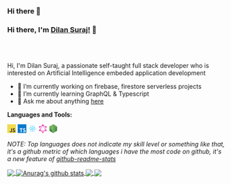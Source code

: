 ### Hi there 👋

### Hi there, I'm [Dilan Suraj!](https://dilanSuraj.github.io) 👋

<!-- <a href="https://twitter.com/dilanSuraj">
  <img align="left" alt="Dilan Suraj | Twitter" width="21px" src="https://raw.githubusercontent.com/dilanSuraj/dilanSuraj/master/assets/twitter.svg" />
</a>
<a href="https://discord.gg/VK4k3Br">
  <img align="left" alt="Dilan Suraj's Discord" width="21px" src="https://raw.githubusercontent.com/dilanSuraj/dilanSuraj/master/assets/discord-round.svg" />
</a> -->

<br />
<br />

Hi, I'm Dilan Suraj, a passionate self-taught full stack developer who is interested on Artificial Intelligence embeded application development

- 🔭 I’m currently working on firebase, firestore serverless projects
- 🌱 I’m currently learning GraphQL & Typescript
- 💬 Ask me about anything [here](https://github.com/dilanSuraj/dilanSuraj/issues)

**Languages and Tools:**  

<code><img height="20" src="https://raw.githubusercontent.com/github/explore/80688e429a7d4ef2fca1e82350fe8e3517d3494d/topics/javascript/javascript.png"></code>
<code><img height="20" src="https://raw.githubusercontent.com/github/explore/80688e429a7d4ef2fca1e82350fe8e3517d3494d/topics/typescript/typescript.png"></code>
<code><img height="20" src="https://raw.githubusercontent.com/github/explore/80688e429a7d4ef2fca1e82350fe8e3517d3494d/topics/react/react.png"></code>
<code><img height="20" src="https://raw.githubusercontent.com/github/explore/5c058a388828bb5fde0bcafd4bc867b5bb3f26f3/topics/graphql/graphql.png"></code>
<code><img height="20" src="https://raw.githubusercontent.com/github/explore/80688e429a7d4ef2fca1e82350fe8e3517d3494d/topics/nodejs/nodejs.png"></code>    


*NOTE: Top languages does not indicate my skill level or something like that, it's a github metric of which languages i have the most code on github, it's a new feature of [github-readme-stats](https://github.com/dilanSuraj/github-readme-stats)*

<a href="https://github.com/dilanSuraj/github-readme-stats">
  <!-- Change the `github-readme-stats.dilanSuraj1.vercel.app` to `github-readme-stats.vercel.app`  -->
  <img align="center" src="https://github-readme-stats.dilanSuraj1.vercel.app/api/top-langs/?username=dilanSuraj&theme=radical&hide_langs_below=1" />
</a>
<a href="https://github.com/dilanSuraj/github-readme-stats">
  <img align="center" src="https://github-readme-stats.dilanSuraj1.vercel.app/api?username=dilanSuraj&show_icons=true&theme=radical&line_height=27" alt="Anurag's github stats" />
</a>

<a href="https://github.com/dilanSuraj/github-readme-stats">
  <!-- Change the `github-readme-stats.dilanSuraj1.vercel.app` to `github-readme-stats.vercel.app`  -->
  <img align="center" src="https://github-readme-stats.dilanSuraj1.vercel.app/api/pin/?username=dilanSuraj&repo=github-readme-stats&theme=radical" />
</a>    
<a href="https://github.com/dilanSuraj/dilanSuraj.github.io">
  <!-- Change the `github-readme-stats.dilanSuraj1.vercel.app` to `github-readme-stats.vercel.app`  -->
  <img align="center" src="https://github-readme-stats.dilanSuraj1.vercel.app/api/pin/?username=dilanSuraj&repo=dilanSuraj.github.io&theme=radical" />
</a>
